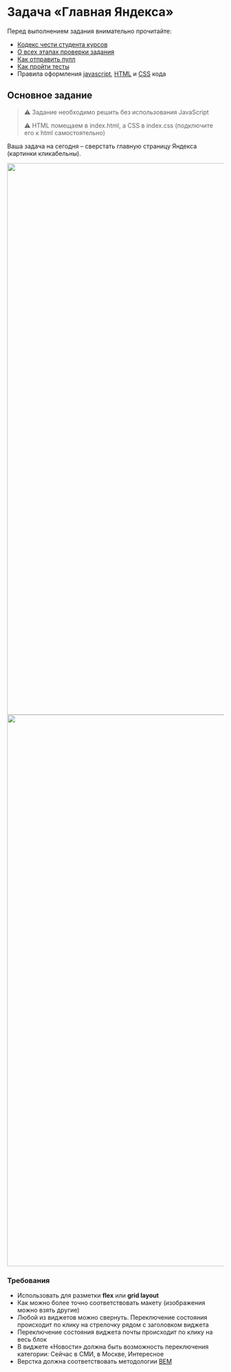 # Задача «Главная Яндекса»

Перед выполнением задания внимательно прочитайте:

- [Кодекс чести студента курсов](https://github.com/urfu-2019/guides/blob/master/CODE_OF_CONDUCT.md)
- [О всех этапах проверки задания](https://github.com/urfu-2019/guides/blob/master/workflow/overall.md)
- [Как отправить пулл](https://github.com/urfu-2019/guides/blob/master/workflow/pull.md)
- [Как пройти тесты](https://github.com/urfu-2019/guides/blob/master/workflow/test.md)
- Правила оформления [javascript](https://github.com/urfu-2019/guides/blob/master/codestyle/js.md), [HTML](https://github.com/urfu-2019/guides/blob/master/codestyle/html.md) и [CSS](https://github.com/urfu-2019/guides/blob/master/codestyle/css.md) кода

## Основное задание

> :warning: Задание необходимо решить без использования JavaScript
>
> :warning: HTML помещаем в index.html, а CSS в index.css (подключите его к html самостоятельно)

Ваша задача на сегодня – сверстать главную страницу Яндекса (картинки кликабельны).

<img width="1280" src="https://user-images.githubusercontent.com/14827792/69799449-1d08d800-11f5-11ea-962a-373e6e187ef5.png">

<img width="1280" src="https://user-images.githubusercontent.com/14827792/69797013-d0bb9900-11f0-11ea-8c31-2b86c1e5e709.png">

### Требования

* Использовать для разметки **flex** или **grid layout**
* Как можно более точно соответствовать макету (изображения можно взять другие)
* Любой из виджетов можно свернуть. Переключение состояния происходит по клику на стрелочку рядом с заголовком виджета
* Переключение состояния виджета почты происходит по клику на весь блок
* В виджете «Новости» должна быть возможность переключения категории: Сейчас в СМИ, в Москве, Интересное
* Верстка должна соответствовать методологии [BEM](https://ru.bem.info/methodology/quick-start/)
